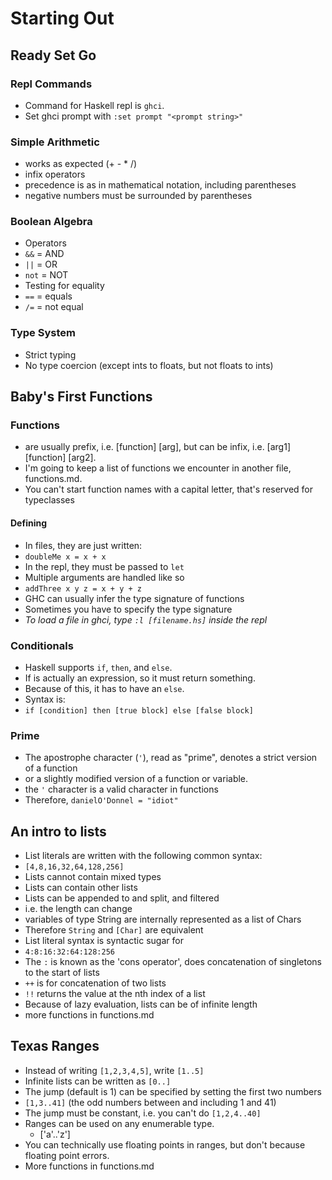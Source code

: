 # Starting Out
## Ready Set Go
### Repl Commands
* Command for Haskell repl is `ghci`.
* Set ghci prompt with `:set prompt "<prompt string>"`
### Simple Arithmetic
* works as expected (+ - * /)
* infix operators
* precedence is as in mathematical notation, including parentheses
* negative numbers must be surrounded by parentheses
### Boolean Algebra
* Operators
 * `&&` = AND
 * `||` = OR
 * `not` = NOT
* Testing for equality
 * `==` = equals
 * `/=` = not equal
### Type System
* Strict typing
 * No type coercion (except ints to floats, but not floats to ints)
## Baby's First Functions
### Functions
* are usually prefix, i.e. \[function\] \[arg\], but can be infix, i.e. \[arg1\] \[function\] \[arg2\].
* I'm going to keep a list of functions we encounter in another file, functions.md.
* You can't start function names with a capital letter, that's reserved for typeclasses
#### Defining
* In files, they are just written:
 * `doubleMe x = x + x`
* In the repl, they must be passed to `let`
* Multiple arguments are handled like so
 * `addThree x y z = x + y + z`
* GHC can usually infer the type signature of functions
* Sometimes you have to specify the type signature
* _To load a file in ghci, type `:l [filename.hs]` inside the repl_
### Conditionals
* Haskell supports `if`, `then`, and `else`.
 * If is actually an expression, so it must return something.
 * Because of this, it has to have an `else`.
 * Syntax is:
  * `if [condition] then [true block] else [false block]`
### Prime
* The apostrophe character (`'`), read as "prime", denotes a strict version of a function
* or a slightly modified version of a function or variable.
* the `'` character is a valid character in functions
 * Therefore, `danielO'Donnel = "idiot"`
## An intro to lists
* List literals are written with the following common syntax:
 * `[4,8,16,32,64,128,256]`
* Lists cannot contain mixed types
* Lists can contain other lists
* Lists can be appended to and split, and filtered
 * i.e. the length can change
* variables of type String are internally represented as a list of Chars
 * Therefore `String` and `[Char]` are equivalent
* List literal syntax is syntactic sugar for
 * `4:8:16:32:64:128:256`
 * The `:` is known as the 'cons operator', does concatenation of singletons to the start of lists
 * `++` is for concatenation of two lists
 * `!!` returns the value at the nth index of a list
* Because of lazy evaluation, lists can be of infinite length
* more functions in functions.md
## Texas Ranges
* Instead of writing `[1,2,3,4,5]`, write `[1..5]`
* Infinite lists can be written as `[0..]`
* The jump (default is 1) can be specified by setting the first two numbers
 * `[1,3..41]` (the odd numbers between and including 1 and 41)
 * The jump must be constant, i.e. you can't do `[1,2,4..40]`
 * Ranges can be used on any enumerable type.
 	* ['a'..'z']
* You can technically use floating points in ranges, but don't because floating point errors.
* More functions in functions.md
